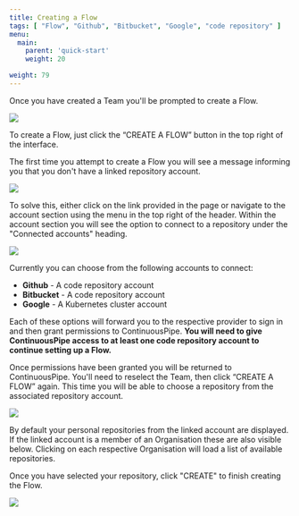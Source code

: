```yaml
---
title: Creating a Flow
tags: [ "Flow", "Github", "Bitbucket", "Google", "code repository" ]
menu:
  main:
    parent: 'quick-start'
    weight: 20

weight: 79
---
```

Once you have created a Team you'll be prompted to create a Flow.

![](/images/quick-start/team-view-new-team.png)

To create a Flow, just click the “CREATE A FLOW” button in the top right of the interface.

The first time you attempt to create a Flow you will see a message informing you that you don't have a linked repository account.

![](/images/quick-start/flow-create-a-flow-no-repo.png)

To solve this, either click on the link provided in the page or navigate to the account section using the menu in the top right of the header. Within the account section you will see the option to connect to a repository under the "Connected accounts" heading. 

![](/images/quick-start/connect-accounts-overview.png)

Currently you can choose from the following accounts to connect:
 
* **Github** - A code repository account
* **Bitbucket** - A code repository account
* **Google** - A Kubernetes cluster account

Each of these options will forward you to the respective provider to sign in and then grant permissions to ContinuousPipe. **You will need to give ContinuousPipe access to at least one code repository account to continue setting up a Flow.**

Once permissions have been granted you will be returned to ContinuousPipe. You'll need to reselect the Team, then click “CREATE A FLOW” again. This time you will be able to choose a repository from the associated repository account. 

![](/images/quick-start/flow-create-a-flow-choose-repo.png)

By default your personal repositories from the linked account are displayed. If the linked account is a member of an Organisation these are also visible below. Clicking on each respective Organisation will load a list of available repositories.

Once you have selected your repository, click "CREATE" to finish creating the Flow.

![](/images/quick-start/team-flow-overview.png)